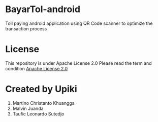 # BayarTol-android
Toll paying android application using QR Code scanner to optimize the transaction process

# License
This repository is under Apache License 2.0
Please read the term and condition [Apache License 2.0]

# Created by Upiki
1. Martino Christanto Khuangga
2. Malvin Juanda
3. Taufic Leonardo Sutedjo

[Apache License 2.0]: https://choosealicense.com/licenses/apache-2.0/
